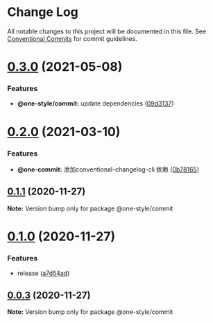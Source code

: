 # Change Log

All notable changes to this project will be documented in this file.
See [Conventional Commits](https://conventionalcommits.org) for commit guidelines.

# [0.3.0](https://github.com/one-style/one-style/compare/v0.2.0...v0.3.0) (2021-05-08)


### Features

* **@one-style/commit:** update dependencies ([09d3137](https://github.com/one-style/one-style/commit/09d3137467a0eea48b1a10458d21f1cd4b608b35))





# [0.2.0](https://github.com/one-style/one-style/compare/v0.1.1...v0.2.0) (2021-03-10)


### Features

* **@one-commit:** 添加conventional-changelog-cli 依赖 ([0b78165](https://github.com/one-style/one-style/commit/0b781657e450603860d862ad188922cd448487a9))





## [0.1.1](https://github.com/one-style/one-style/compare/v0.1.0...v0.1.1) (2020-11-27)

**Note:** Version bump only for package @one-style/commit





# [0.1.0](https://github.com/one-style/one-style/compare/v0.0.3...v0.1.0) (2020-11-27)


### Features

* release ([a7d54ad](https://github.com/one-style/one-style/commit/a7d54adb6de3f49beea029980952b0041f1fc905))





## [0.0.3](https://github.com/one-style/one-style/compare/v0.0.2...v0.0.3) (2020-11-27)

**Note:** Version bump only for package @one-style/commit
